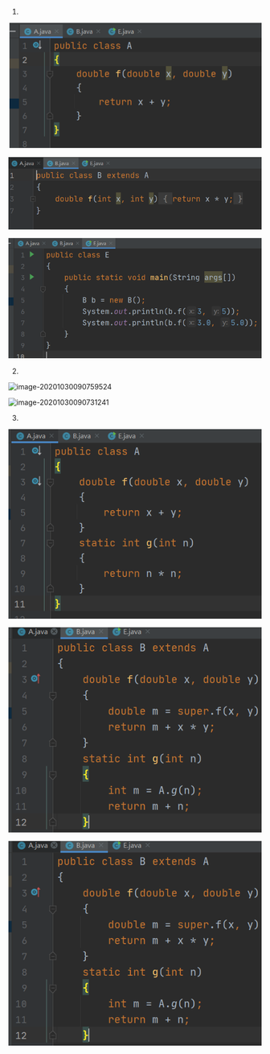 1.

![image-20201030090408267](https://raw.githubusercontent.com/smallzhong/picgo-pic-bed/master/image-20201030090408267.png)

![image-20201030090415634](https://raw.githubusercontent.com/smallzhong/picgo-pic-bed/master/image-20201030090415634.png)

![image-20201030090420426](https://raw.githubusercontent.com/smallzhong/picgo-pic-bed/master/image-20201030090420426.png)





2.

![image-20201030090759524](C:\Users\雨初\AppData\Roaming\Typora\typora-user-images\image-20201030090759524.png)

![image-20201030090731241](C:\Users\雨初\AppData\Roaming\Typora\typora-user-images\image-20201030090731241.png)



3.

![image-20201030091418611](https://raw.githubusercontent.com/smallzhong/picgo-pic-bed/master/image-20201030091418611.png)

![image-20201030091426345](https://raw.githubusercontent.com/smallzhong/picgo-pic-bed/master/image-20201030091426345.png)

![](https://raw.githubusercontent.com/smallzhong/picgo-pic-bed/master/image-20201030091426345.png)